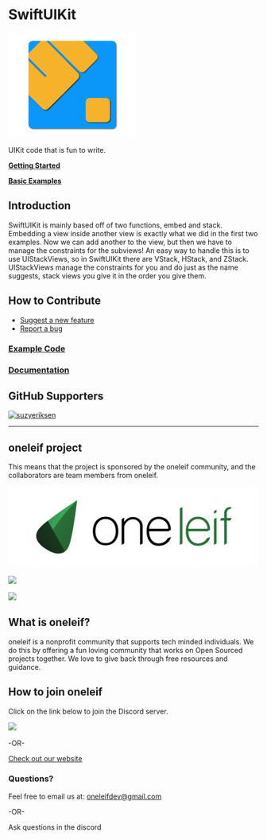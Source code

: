 # SwiftUIKit
<img src="https://github.com/0xLeif/SwiftUIKit/blob/3.0.0/assets/SwiftUIKit_logo_v1.png?raw=true" width="256">

UIKit code that is fun to write.

[**Getting Started**](https://medium.com/oneleif/an-intro-to-swiftuikit-6acd9d4c94ec)

[**Basic Examples**](https://github.com/0xLeif/Basic_SwiftUIKit_Examples)

## Introduction

SwiftUIKit is mainly based off of two functions, embed and stack. Embedding a view inside another view is exactly what we did in the first two examples. Now we can add another to the view, but then we have to manage the constraints for the subviews! An easy way to handle this is to use UIStackViews, so in SwiftUIKit there are VStack, HStack, and ZStack. UIStackViews manage the constraints for you and do just as the name suggests, stack views you give it in the order you give them.

## How to Contribute
- [Suggest a new feature](https://github.com/0xLeif/SwiftUIKit/issues/new?assignees=&labels=&template=feature_request.md&title=)
- [Report a bug](https://github.com/0xLeif/SwiftUIKit/issues/new?assignees=&labels=&template=bug_report.md&title=)

### [Example Code](examples/index.md)

### [Documentation](https://0xleif.github.io/SwiftUIKit)


## GitHub Supporters

[<img class="avatar" alt="suzyeriksen" src="https://avatars1.githubusercontent.com/u/25371717?s=460&u=34217047bbfd4912909cd5a85959544b6e49cc9f&v=4" width="72" height="72">](https://github.com/suzyeriksen)


****

## oneleif project
This means that the project is sponsored by the oneleif community, and the collaborators are team members from oneleif.

<a href="http://oneleif.com" rel="oneleif website">![](https://github.com/oneleif/olDocs/blob/master/assets/images/oneleif_logos/full_logo/oneleif_whiteback.png)</a>



[![](https://img.shields.io/badge/oneleif-Twitter-blue.svg)](https://twitter.com/oneleifdev)

[![](https://img.shields.io/badge/oneleif-YouTube-red.svg)](https://www.youtube.com/channel/UC3HN0jID38K0Vb_WChvgQmA)

## What is oneleif?
oneleif is a nonprofit community that supports tech minded individuals. We do this by offering a fun loving community that works on Open Sourced projects together. 
We love to give back through free resources and guidance.

## How to join oneleif
Click on the link below to join the Discord server.

[![](https://img.shields.io/badge/oneleif-Discord-7284be.svg)](https://discord.gg/tv9UdJK)

-OR-

[Check out our website](http://oneleif.com)


### Questions?
Feel free to email us at: oneleifdev@gmail.com 

-OR-

Ask questions in the discord
